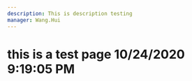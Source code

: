```yaml
---
description: This is description testing
manager: Wang.Hui
---
```

# this is a test page 10/24/2020 9:19:05 PM